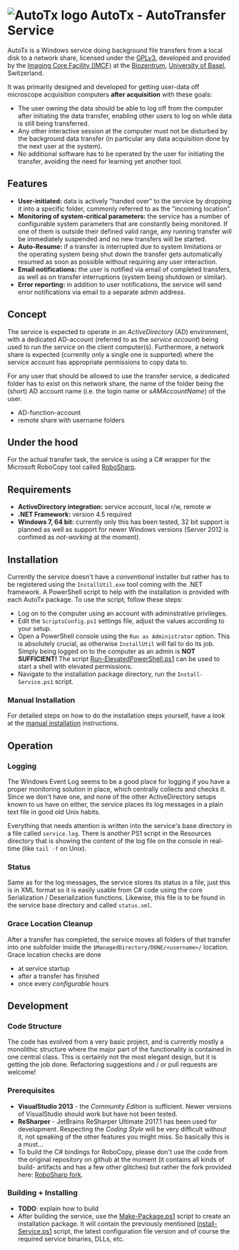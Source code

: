 # ![AutoTx logo][img_autotx_logo] AutoTx - AutoTransfer Service

AutoTx is a Windows service doing background file transfers from a local disk to
a network share, licensed under the [GPLv3](LICENSE), developed and provided by
the [Imaging Core Facility (IMCF)][web_imcf] at the [Biozentrum][web_bioz],
[University of Basel][web_unibas], Switzerland.

It was primarily designed and developed for getting user-data off microscope
acquisition computers **after acquisition** with these goals:

- The user owning the data should be able to log off from the computer after
  initiating the data transfer, enabling other users to log on while data is
  still being transferred.
- Any other interactive session at the computer must not be disturbed by the
  background data transfer (in particular any data acquisition done by the next
  user at the system).
- No additional software has to be operated by the user for initiating the
  transfer, avoiding the need for learning yet another tool.

## Features

- **User-initiated:** data is actively "handed over" to the service by dropping
  it into a specific folder, commonly referred to as the "incoming location".
- **Monitoring of system-critical parameters:** the service has a number of
  configurable system parameters that are constantly being monitored. If one of
  them is outside their defined valid range, any running transfer will be
  immediately suspended and no new transfers will be started.
- **Auto-Resume:** if a transfer is interrupted due to system limitations or the
  operating system being shut down the transfer gets automatically resumed as
  soon as possible without requiring any user interaction.
- **Email notifications:** the user is notified via email of completed
  transfers, as well as on transfer interruptions (system being shutdown or
  similar).
- **Error reporting:** in addition to user notifications, the service will send
  error notifications via email to a separate admin address.

## Concept

The service is expected to operate in an *ActiveDirectory* (AD) environment,
with a dedicated AD-account (referred to as the *service account*) being used to
run the service on the client computer(s). Furthermore, a network share is
expected (currently only a single one is supported) where the service account
has appropriate permissions to copy data to.

For any user that should be allowed to use the transfer service, a dedicated
folder has to exist on this network share, the name of the folder being the
(short) AD account name (i.e. the login name or *sAMAccountName*) of the user.

- AD-function-account
- remote share with username folders

## Under the hood

For the actual transfer task, the service is using a C# wrapper for the
Microsoft RoboCopy tool called [RoboSharp][web_robosharp].

## Requirements

- **ActiveDirectory integration:** service account, local r/w, remote w
- **.NET Framework:** version 4.5 required
- **Windows 7, 64 bit:** currently only this has been tested, 32 bit support is
  planned as well as support for newer Windows versions (Server 2012 is confimed
  as *not-working* at the moment).


## Installation

Currently the service doesn't have a *conventional* installer but rather has to
be registered using the `InstallUtil.exe` tool coming with the .NET framework. A
PowerShell script to help with the installation is provided with each AutoTx
package. To use the script, follow these steps:

- Log on to the computer using an account with adminstrative privileges.
- Edit the `ScriptsConfig.ps1` settings file, adjust the values according to
  your setup.
- Open a PowerShell console using the `Run as Administrator` option. This is
  absolutely crucial, as otherwise `InstallUtil` will fail to do its job. Simply
  being logged on to the computer as an admin is **NOT SUFFICIENT!** The script
  [Run-ElevatedPowerShell.ps1](AutoTx/Resources/Run-ElevatedPowerShell.ps1) can
  be used to start a shell with elevated permissions.
- Navigate to the installation package directory, run the `Install-Service.ps1`
  script.

### Manual Installation

For detailed steps on how to do the installation steps yourself, have a look at
the [manual installation](INSTALLATION-MANUAL.md) instructions.

## Operation

### Logging

The Windows Event Log seems to be a good place for logging if you have a proper
monitoring solution in place, which centrally collects and checks it. Since we
don't have one, and none of the other ActiveDirectory setups known to us have on
either, the service places its log messages in a plain text file in good old
Unix habits.

Everything that needs attention is written into the service's base directory in
a file called `service.log`. There is another PS1 script in the Resources
directory that is showing the content of the log file on the console in real-
time (like `tail -f` on Unix).

### Status

Same as for the log messages, the service stores its status in a file, just this
is in XML format so it is easily usable from C# code using the core
Serialization / Deserialization functions. Likewise, this file is to be found in
the service base directory and called `status.xml`.

### Grace Location Cleanup

After a transfer has completed, the service moves all folders of that transfer
into one subfolder inside the `$ManagedDirectory/DONE/<username>/` location.
Grace location checks are done
 - at service startup
 - after a transfer has finished
 - once every *configurable* hours


## Development

### Code Structure

The code has evolved from a very basic project, and is currently mostly a
monolithic structure where the major part of the functionality is contained in
one central class. This is certainly not the most elegant design, but it is
getting the job done. Refactoring suggestions and / or pull requests are
welcome!

### Prerequisites

- **VisualStudio 2013** - the *Community Edition* is sufficient. Newer versions
  of VisualStudio should work but have not been tested.
- **ReSharper** - JetBrains ReSharper Ultimate 2017.1 has been used for
  development. Respecting the *Coding Style* will be very difficult without it,
  not speaking of the other features you might miss. So basically this is a
  must...
- To build the C# bindings for RoboCopy, please don't use the code from the
  original repository on github at the moment (it contains all kinds of build-
  artifacts and has a few other glitches) but rather the fork provided here:
  [RoboSharp fork][web_robosharp_fork].


### Building + Installing

- **TODO**: explain how to build
- After building the service, use the
  [Make-Package.ps1](AutoTx/Resources/Make-Package.ps1) script to create an
  installation package. It will contain the previously mentioned
  [Install-Service.ps1](AutoTx/Resources/Install-Service.ps1) script, the latest
  configuration file version and of course the required service binaries, DLLs,
  etc.


[img_autotx_logo]: https://git.scicore.unibas.ch/vamp/auto-tx/raw/master/AutoTx/Resources/auto-tx-logo.png

[web_imcf]: https://www.biozentrum.unibas.ch/imcf
[web_bioz]: https://www.biozentrum.unibas.ch/
[web_unibas]: https://www.unibas.ch/
[web_robosharp]: https://github.com/tjscience/RoboSharp
[web_robosharp_fork]: https://git.scicore.unibas.ch/vamp/robosharp